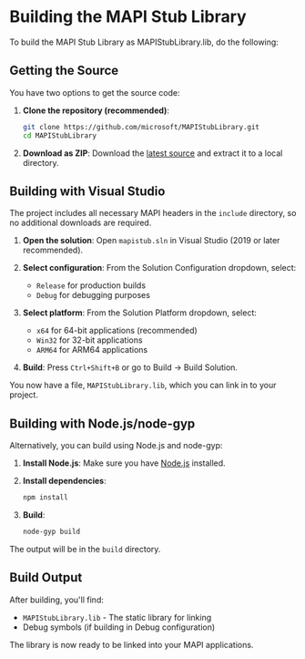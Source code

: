 # Building the MAPI Stub Library

To build the MAPI Stub Library as MAPIStubLibrary.lib, do the following:

## Getting the Source

You have two options to get the source code:

1. **Clone the repository (recommended)**:

   ```bash
   git clone https://github.com/microsoft/MAPIStubLibrary.git
   cd MAPIStubLibrary
   ```

2. **Download as ZIP**:
   Download the [latest source](https://github.com/microsoft/MAPIStubLibrary/archive/refs/heads/main.zip) and extract it to a local directory.

## Building with Visual Studio

The project includes all necessary MAPI headers in the `include` directory, so no additional downloads are required.

1. **Open the solution**: Open `mapistub.sln` in Visual Studio (2019 or later recommended).

2. **Select configuration**: From the Solution Configuration dropdown, select:
   - `Release` for production builds
   - `Debug` for debugging purposes

3. **Select platform**: From the Solution Platform dropdown, select:
   - `x64` for 64-bit applications (recommended)
   - `Win32` for 32-bit applications
   - `ARM64` for ARM64 applications

4. **Build**: Press `Ctrl+Shift+B` or go to Build → Build Solution.

You now have a file, `MAPIStubLibrary.lib`, which you can link in to your project.

## Building with Node.js/node-gyp

Alternatively, you can build using Node.js and node-gyp:

1. **Install Node.js**: Make sure you have [Node.js](https://nodejs.org/) installed.

2. **Install dependencies**:

   ```bash
   npm install
   ```

3. **Build**:

   ```bash
   node-gyp build
   ```

The output will be in the `build` directory.

## Build Output

After building, you'll find:

- `MAPIStubLibrary.lib` - The static library for linking
- Debug symbols (if building in Debug configuration)

The library is now ready to be linked into your MAPI applications.
